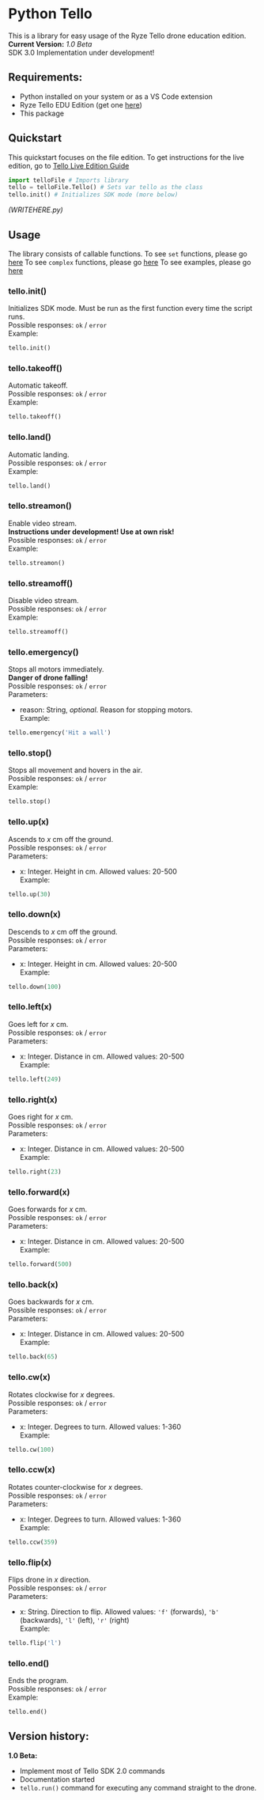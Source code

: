 # Python Tello
This is a library for easy usage of the Ryze Tello drone education edition. <br />
**Current Version:**
*1.0 Beta* <br />
SDK 3.0 Implementation under development!
## Requirements:
* Python installed on your system or as a VS Code extension
* Ryze Tello EDU Edition (get one [here](https://www.ryzerobotics.com/tello-edu))
* This package

## Quickstart
This quickstart focuses on the file edition.
To get instructions for the live edition, go to [Tello Live Edition Guide]()
```python
import telloFile # Imports library
tello = telloFile.Tello() # Sets var tello as the class
tello.init() # Initializes SDK mode (more below)
```
*(WRITEHERE.py)*

## Usage
The library consists of callable functions.
To see `set` functions, please go [here](SET%26READ_GUIDE.md)
To see `complex` functions, please go [here](COMPLEX_GUIDE.md)
To see examples, please go [here]()

### tello.init()
Initializes SDK mode.
Must be run as the first function every time the script runs. <br />
Possible responses: `ok` / `error` <br />
Example:
```python
tello.init()
```
### tello.takeoff()
Automatic takeoff. <br />
Possible responses: `ok` / `error` <br />
Example:
```python
tello.takeoff()
```

### tello.land()
Automatic landing. <br />
Possible responses: `ok` / `error` <br />
Example:
```python
tello.land()
```

### tello.streamon()
Enable video stream. <br />
**Instructions under development! Use at own risk!** <br />
Possible responses: `ok` / `error` <br />
Example:
```python
tello.streamon()
```

### tello.streamoff()
Disable video stream. <br />
Possible responses: `ok` / `error` <br />
Example:
```python
tello.streamoff()
```

### tello.emergency()
Stops all motors immediately. <br />
**Danger of drone falling!** <br />
Possible responses: `ok` / `error` <br />
Parameters:
* reason: String, *optional*. Reason for stopping motors.<br />
Example:
```python
tello.emergency('Hit a wall')
```

### tello.stop()
Stops all movement and hovers in the air. <br />
Possible responses: `ok` / `error` <br />
Example:
```python
tello.stop()
```

### tello.up(x)
Ascends to *x* cm off the ground. <br />
Possible responses: `ok` / `error` <br />
Parameters:
* x: Integer. Height in cm. Allowed values: 20-500<br />
Example:
```python
tello.up(30)
```

### tello.down(x)
Descends to *x* cm off the ground. <br />
Possible responses: `ok` / `error` <br />
Parameters:
* x: Integer. Height in cm. Allowed values: 20-500<br />
Example:
```python
tello.down(100)
```

### tello.left(x)
Goes left for *x* cm. <br />
Possible responses: `ok` / `error` <br />
Parameters:
* x: Integer. Distance in cm. Allowed values: 20-500<br />
Example:
```python
tello.left(249)
```

### tello.right(x)
Goes right for *x* cm. <br />
Possible responses: `ok` / `error` <br />
Parameters:
* x: Integer. Distance in cm. Allowed values: 20-500<br />
Example:
```python
tello.right(23)
```

### tello.forward(x)
Goes forwards for *x* cm. <br />
Possible responses: `ok` / `error` <br />
Parameters:
* x: Integer. Distance in cm. Allowed values: 20-500<br />
Example:
```python
tello.forward(500)
```

### tello.back(x)
Goes backwards for *x* cm. <br />
Possible responses: `ok` / `error` <br />
Parameters:
* x: Integer. Distance in cm. Allowed values: 20-500<br />
Example:
```python
tello.back(65)
```

### tello.cw(x)
Rotates clockwise for *x* degrees. <br />
Possible responses: `ok` / `error` <br />
Parameters:
* x: Integer. Degrees to turn.  Allowed values: 1-360<br />
Example:
```python
tello.cw(100)
```

### tello.ccw(x)
Rotates counter-clockwise for *x* degrees. <br />
Possible responses: `ok` / `error` <br />
Parameters:
* x: Integer. Degrees to turn.  Allowed values: 1-360<br />
Example:
```python
tello.ccw(359)
```

### tello.flip(x)
Flips drone in *x* direction. <br />
Possible responses: `ok` / `error` <br />
Parameters:
* x: String. Direction to flip.  Allowed values: `'f'` (forwards), `'b'` (backwards), `'l'` (left), `'r'` (right)<br />
Example:
```python
tello.flip('l')
```

### tello.end()
Ends the program. <br />
Possible responses: `ok` / `error` <br />
Example:
```python
tello.end()
```

## Version history:
**1.0 Beta:**
* Implement most of Tello SDK 2.0 commands
* Documentation started
* `tello.run()` command for executing any command straight to the drone.
